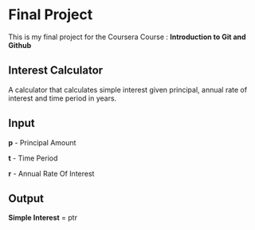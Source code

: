 
# Final Project

This is my final project for the Coursera Course : **Introduction to Git and Github**


## Interest Calculator
A calculator that calculates simple interest given principal, annual rate of interest and time period in years.


## Input

**p** - Principal Amount

**t** - Time Period

**r** - Annual Rate Of Interest

## Output
**Simple Interest** = ptr
